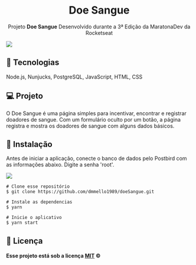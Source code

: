 <h1 align="center">Doe Sangue</h1>
<p align="center">Projeto <strong>Doe Sangue</strong> Desenvolvido durante a 3ª Edição da MaratonaDev da Rocketseat</p>
<p align="center">
  
<img align="center" src=".public/full-closed.png"></img>

## :rocket: Tecnologias

Node.js, Nunjucks, PostgreSQL, JavaScript, HTML, CSS

## 💻 Projeto

O Doe Sangue é uma página simples para incentivar, encontrar e registrar doadores de sangue. Com um formulário oculto por um botão, a página registra e mostra os doadores de sangue com alguns dados básicos. 

## :runner: Instalação

Antes de iniciar a aplicação, conecte o banco de dados pelo Postbird com as informações abaixo. Digite a senha 'root'. 

<img align="center" src=".public/postbird-login.png"></img>

```
# Clone esse repositório
$ git clone https://github.com/dmmello1989/doeSangue.git

# Instale as dependencias
$ yarn

# Inicie o aplicativo
$ yarn start
```


## :memo: Licença

#### Esse projeto está sob a licença [MIT](./LICENSE) &copy;
